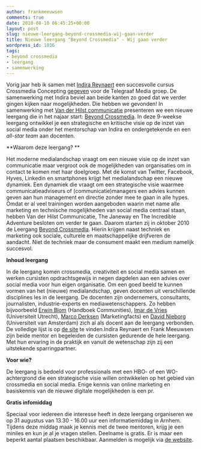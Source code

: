 ```yaml
---
author: frankmeeuwsen
comments: true
date: 2010-08-10 06:45:25+00:00
layout: post
slug: nieuwe-leergang-beyond-crossmedia-wij-gaan-verder
title: Nieuwe leergang "Beyond Crossmedia" - Wij gaan verder
wordpress_id: 1036
tags:
- beyond crossmedia
- leergang
- samenwerking
---
```


Vorig jaar heb ik samen met [Indira Reynaert](http://www.thejaneway.nl/) een succesvolle cursus Crossmedia Concepting [gegeven](/jaarverslag-2010/) voor de Telegraaf Media groep. De samenwerking met Indira beviel aan beide kanten zo goed dat we verder gingen kijken naar mogelijkheden. Die hebben we gevonden! In samenwerking met [Van der Hilst communicatie](http://www.hilst.nl/) presenteren we een nieuwe leergang die in het najaar start: [Beyond Crossmedia](http://www.beyondcrossmedia.nl/). In deze 9-weekse leergang ontwikkel je een strategische en kritische visie op de inzet van social media onder het mentorschap van Indira en ondergetekende en een _all-star team_ aan docenten.

<!-- more -->**Waarom deze leergang? **

Het moderne medialandschap vraagt om een nieuwe visie op de inzet van communicatie maar vergroot ook de mogelijkheden van organisaties om in contact te komen met haar doelgroep. Met de komst van Twitter, Facebook, Hyves, Linkedin en smartphones krijgt het medialandschap een nieuwe dynamiek. Een dynamiek die vraagt om een strategische visie waarmee communicatieadviseurs of (communicatie)managers een advies kunnen geven aan hun management en directie zonder mee te gaan in alle hypes. Omdat er al veel trainingen worden aangeboden waarin met name alle marketing en technische mogelijkheden van social media centraal staan, hebben Van der Hilst Communicatie, The Janeway en The Incredible Adventure besloten om verder te gaan. Daarom starten zij in oktober 2010 de Leergang [Beyond Crossmedia](http://www.beyondcrossmedia.nl/). Hierin krijgen naast techniek en marketing ook sociale, culturele en maatschappelijke drijfveren de aandacht. Niet de techniek maar de consument maakt een medium namelijk succesvol.

**Inhoud leergang**

In de leergang komen crossmedia, creativiteit en social media samen en werken cursisten opdrachtsgewijs in negen dagdelen aan een advies over social media voor hun eigen organisatie. Om een goed beeld te kunnen vormen van het (nieuwe) medialandschap, geven docenten uit verschillende disciplines les in de leergang. De docenten zijn ondernemers, consultants, journalisten, industrie-experts en mediawetenschappers. Zo hebben bijvoorbeeld [Erwin Blom](http://www.erwinblom.nl) (Handboek Communities), [Imar de Vries ](http://www.linkedin.com/in/imardevries)(Universiteit Utrecht), [Marco Derksen](http://www.marketingfacts.nl) (Marketingfacts) en [David Nieborg](http://www.gamespace.nl/) (Universiteit van Amsterdam) zich al als docent aan de leergang verbonden. De volledige lijst is op [de site](http://www.beyondcrossmedia.nl/mentoren-docenten/382/) te vinden.Indira Reynaert en Frank Meeuwsen zijn beide mentor en begeleiden de cursisten gedurende de hele leergang. Met hun ervaring in de praktijk en vanuit de wetenschap zijn zij een uitstekende sparringpartner.

**Voor wie?**

De leergang is bedoeld voor professionals met een HBO- of een WO-achtergrond die een strategische visie willen ontwikkelen op het gebied van crossmedia en social media. Enige kennis van online marketing en basiskennis van de nieuwe digitale mogelijkheden is een pr.

**Gratis infomiddag**

Speciaal voor iedereen die interesse heeft in deze leergang organiseren we op 31 augustus van 13.30 - 16.00 uur een informatiemiddag in Arnhem. Tijdens deze middag maak je kennis met de twee mentoren, krijg je een miniles en kun je al je vragen stellen. Deelname is gratis. Er is maar een beperkt aantal plaatsen beschikbaar. Aanmelden is mogelijk via [de website](http://www.beyondcrossmedia.nl/).
